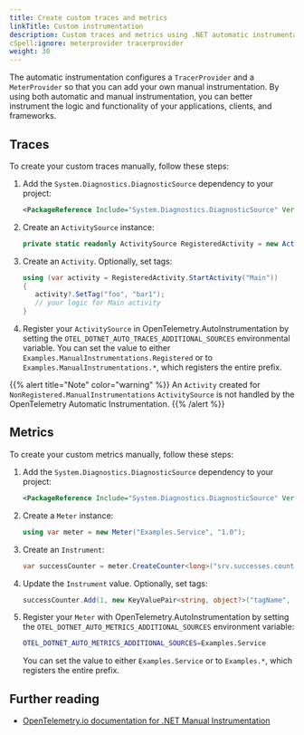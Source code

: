 ```yaml
---
title: Create custom traces and metrics
linkTitle: Custom instrumentation
description: Custom traces and metrics using .NET automatic instrumentation.
cSpell:ignore: meterprovider tracerprovider
weight: 30
---
```


The automatic instrumentation configures a `TracerProvider` and a
`MeterProvider` so that you can add your own manual instrumentation. By using
both automatic and manual instrumentation, you can better instrument the logic
and functionality of your applications, clients, and frameworks.

## Traces

To create your custom traces manually, follow these steps:

1. Add the `System.Diagnostics.DiagnosticSource` dependency to your project:

   ```xml
   <PackageReference Include="System.Diagnostics.DiagnosticSource" Version="7.0.2" />
   ```

2. Create an `ActivitySource` instance:

   ```csharp
   private static readonly ActivitySource RegisteredActivity = new ActivitySource("Examples.ManualInstrumentations.Registered");
   ```

3. Create an `Activity`. Optionally, set tags:

   ```csharp
   using (var activity = RegisteredActivity.StartActivity("Main"))
   {
      activity?.SetTag("foo", "bar1");
      // your logic for Main activity
   }
   ```

4. Register your `ActivitySource` in OpenTelemetry.AutoInstrumentation by
   setting the `OTEL_DOTNET_AUTO_TRACES_ADDITIONAL_SOURCES` environmental
   variable. You can set the value to either
   `Examples.ManualInstrumentations.Registered` or to
   `Examples.ManualInstrumentations.*`, which registers the entire prefix.

{{% alert title="Note" color="warning" %}} An `Activity` created for
`NonRegistered.ManualInstrumentations` `ActivitySource` is not handled by the
OpenTelemetry Automatic Instrumentation. {{% /alert %}}

## Metrics

To create your custom metrics manually, follow these steps:

1. Add the `System.Diagnostics.DiagnosticSource` dependency to your project:

   ```xml
   <PackageReference Include="System.Diagnostics.DiagnosticSource" Version="7.0.2" />
   ```

2. Create a `Meter` instance:

   ```csharp
   using var meter = new Meter("Examples.Service", "1.0");
   ```

3. Create an `Instrument`:

   ```csharp
   var successCounter = meter.CreateCounter<long>("srv.successes.count", description: "Number of successful responses");
   ```

4. Update the `Instrument` value. Optionally, set tags:

   ```csharp
   successCounter.Add(1, new KeyValuePair<string, object?>("tagName", "tagValue"));
   ```

5. Register your `Meter` with OpenTelemetry.AutoInstrumentation by setting the
   `OTEL_DOTNET_AUTO_METRICS_ADDITIONAL_SOURCES` environment variable:

   ```bash
   OTEL_DOTNET_AUTO_METRICS_ADDITIONAL_SOURCES=Examples.Service
   ```

   You can set the value to either `Examples.Service` or to `Examples.*`, which
   registers the entire prefix.

## Further reading

- [OpenTelemetry.io documentation for .NET Manual Instrumentation](../../manual#setting-up-an-activitysource)
